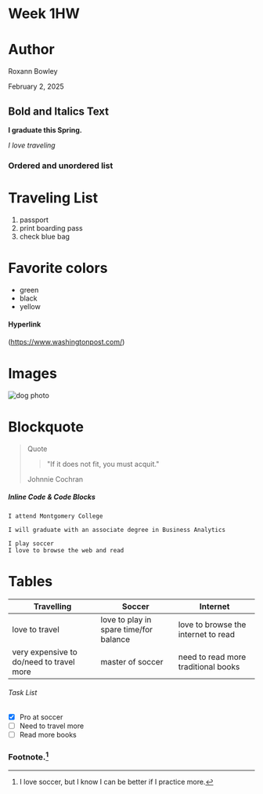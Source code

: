 # Week 1HW
# Author
Roxann Bowley

February 2, 2025

## Bold and Italics Text
**I graduate this Spring.**

*I love traveling*

### Ordered and unordered list ###

# Traveling List
1. passport
2. print boarding pass
3. check blue bag

# Favorite colors
* green
* black
* yellow

#### Hyperlink

 (https://www.washingtonpost.com/)

# Images

![dog photo](URL_of_the_dog_photo)

# Blockquote
> Quote
>> "If it does not fit, you must acquit."
>
> Johnnie Cochran

##### Inline Code & Code Blocks

`I attend Montgomery College`

`I will graduate with an associate degree in Business Analytics`

```
I play soccer
I love to browse the web and read
```

# Tables

|Travelling|Soccer | Internet |
|--------  | ----- | -------- |
|love to travel|love to play in spare time/for balance|love to browse the internet to read
|very expensive to do/need to travel more|master of soccer| need to read more traditional books

###### Task List

- [x] Pro at soccer
- [ ] Need to travel more
- [ ] Read more books

### Footnote.[^1]

[^1]: I love soccer, but I know I can be better if I practice more.





